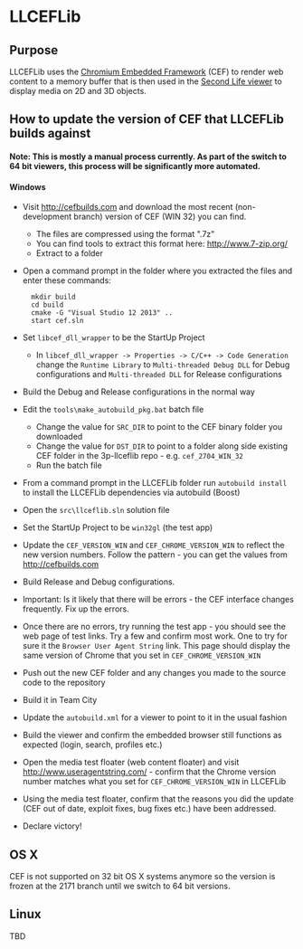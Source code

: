 # LLCEFLib #

## Purpose

LLCEFLib uses the [Chromium Embedded Framework](https://en.wikipedia.org/wiki/Chromium_Embedded_Framework) (CEF) to render web content to a memory buffer that is then used in the [Second Life viewer](http://secondlife.com) to display media on 2D and 3D objects.

## How to update the version of CEF that LLCEFLib builds against

#### Note: This is mostly a manual process currently. As part of the switch to 64 bit viewers, this process will be significantly more automated.

#### Windows
* Visit http://cefbuilds.com and download the most recent (non-development branch) version of CEF (WIN 32) you can find.
    * The files are compressed using the  format ".7z"
    * You can find tools to extract this format here: http://www.7-zip.org/
    * Extract to a folder
* Open a command prompt in the folder where you extracted the files and enter these commands:

        mkdir build
        cd build
        cmake -G "Visual Studio 12 2013" ..
        start cef.sln


* Set `libcef_dll_wrapper` to be the StartUp Project
    * In `libcef_dll_wrapper -> Properties -> C/C++ -> Code Generation` change the `Runtime Library` to `Multi-threaded Debug DLL` for Debug configurations and `Multi-threaded DLL` for Release configurations
* Build the Debug and Release configurations in the normal way
* Edit the `tools\make_autobuild_pkg.bat` batch file
    * Change the value for `SRC_DIR` to point to the CEF binary folder you downloaded
    * Change the value for `DST_DIR` to point to a folder along side existing CEF folder in the 3p-llceflib repo - e.g. `cef_2704_WIN_32`
    * Run the batch file
* From a command prompt in the LLCEFLib folder run  `autobuild install` to install the LLCEFLib dependencies via autobuild (Boost)
* Open the `src\llceflib.sln` solution file
* Set the StartUp Project to be `win32gl` (the test app)
* Update the `CEF_VERSION_WIN` and `CEF_CHROME_VERSION_WIN` to reflect the new version numbers. Follow the pattern - you can get the values from http://cefbuilds.com
* Build Release and Debug configurations.
* Important: Is it likely that there will be errors - the CEF interface changes frequently. Fix up the errors.
* Once there are no errors, try running the test app - you should see the web page of test links. Try a few and confirm most work. One to try for sure it the `Browser User Agent String` link. This page should display the same version of Chrome that you set in `CEF_CHROME_VERSION_WIN`
* Push out the new CEF folder and any changes you made to the source code to the repository
* Build it in Team City
* Update the `autobuild.xml` for a viewer to point to it in the usual fashion
* Build the viewer and confirm the embedded browser still functions as expected (login, search, profiles etc.)
* Open the media test floater (web content floater) and visit http://www.useragentstring.com/ - confirm that the Chrome version number matches what you set for `CEF_CHROME_VERSION_WIN` in LLCEFLib
* Using the media test floater, confirm that the reasons you did the update (CEF out of date, exploit fixes, bug fixes etc.) have been addressed.
* Declare victory!

## OS X
CEF is not supported on 32 bit OS X systems anymore so the version is frozen at the 2171 branch until we switch to 64 bit versions.

## Linux
TBD